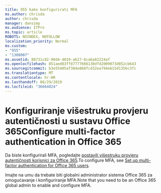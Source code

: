 ```yaml
---
title: 955 kako konfigurirati MFA
ms.author: chrisda
author: chrisda
manager: dansimp
ms.audience: ITPro
ms.topic: article
ROBOTS: NOINDEX, NOFOLLOW
localization_priority: Normal
ms.custom:
- "955"
- "1300007"
ms.assetid: 88731c82-90d4-4019-a627-8ca6a82224af
ms.openlocfilehash: 851aed83ff87777666130dfd2009073d852cb643
ms.sourcegitcommit: b3e55405af384e868fcd32ea794eb15d1356c3fc
ms.translationtype: MT
ms.contentlocale: hr-HR
ms.lasthandoff: 08/29/2019
ms.locfileid: "36664024"
---
```

# <a name="configure-multi-factor-authentication-in-office-365"></a><span data-ttu-id="94d82-102">Konfiguriranje višestruku provjeru autentičnosti u sustavu Office 365</span><span class="sxs-lookup"><span data-stu-id="94d82-102">Configure multi-factor authentication in Office 365</span></span>

<span data-ttu-id="94d82-103">Da biste konfigurirali MFA, pogledajte [postavili višestruku provjeru autentičnosti korisnici za Office 365](https://support.office.com/article/8f0454b2-f51a-4d9c-bcde-2c48e41621c6.aspx).</span><span class="sxs-lookup"><span data-stu-id="94d82-103">To configure MFA, see [Set up multi-factor authentication for Office 365 users](https://support.office.com/article/8f0454b2-f51a-4d9c-bcde-2c48e41621c6.aspx).</span></span>

<span data-ttu-id="94d82-104">Imajte na umu da trebate biti globalni administrator sistema Office 365 za omogućavanje i konfiguriranje MFA.</span><span class="sxs-lookup"><span data-stu-id="94d82-104">Note that you need to be an Office 365 global admin to enable and configure MFA.</span></span>
